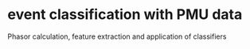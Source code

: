 # event classification with PMU data

Phasor calculation, feature extraction and application of classifiers
